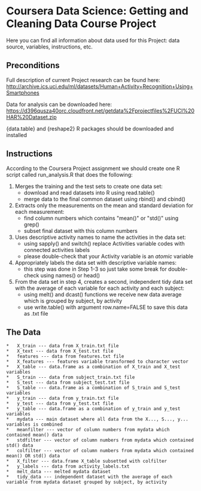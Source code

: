 # Coursera Data Science: Getting and Cleaning Data Course Project

Here you can find all information about data used for this Project: data source, variables, instructions, etc.

## Preconditions

Full description of current Project research can be found here:
http://archive.ics.uci.edu/ml/datasets/Human+Activity+Recognition+Using+Smartphones

Data for analysis can be downloaded here: 
https://d396qusza40orc.cloudfront.net/getdata%2Fprojectfiles%2FUCI%20HAR%20Dataset.zip

{data.table} and {reshape2} R packages should be downloaded and installed

## Instructions

According to the Coursera Project assignment we should create one R script called run_analysis.R that does the following:
1. Merges the training and the test sets to create one data set:
    *   download and read datasets into R using read.table()
    *   merge data to the final common dataset using rbind() and cbind()
2. Extracts only the measurements on the mean and standard deviation for each measurement: 
    *   find column numbers which contains "mean()" or "std()" using grep()
    *   subset final dataset with this column numbers
3. Uses descriptive activity names to name the activities in the data set:
    *   using sapply() and switch() replace Activities variable codes with connected activities labels
    *   please double-check that your Activity variable is an _atomic_ variable
4. Appropriately labels the data set with descriptive variable names:
    *   this step was done in Step 1-3 so just take some break for double-check using names() or head()
5. From the data set in step 4, creates a second, independent tidy data set with the average of each variable for each activity and each subject:
    *   using melt() and dcast() functions we receive new data average which is grouped by subject, by activity 
    *   use write.table() with argument row.name=FALSE to save this data as .txt file


## The Data

    *   X_train --- data from X_train.txt file
    *   X_text --- data from X_test.txt file
    *   features --- data from features.txt file
    *   X_features --- features variable transformed to character vector
    *   X_table --- data.frame as a combination of X_train and X_test variables
    *   S_train --- data from subject_train.txt file
    *   S_test --- data from subject_test.txt file
    *   S_table --- data.frame as a combination of S_train and S_test variables
    *   y_train --- data from y_train.txt file
    *   y_test --- data from y_test.txt file
    *   y_table --- data.frame as a combination of y_train and y_test variables
    *   mydata --- main dataset where all data from the X..., S..., y... variables is combined
    *   meanfilter --- vector of column numbers from mydata which contained mean() data
    *   stdfilter --- vector of column numbers from mydata which contained std() data
    *   colfilter --- vector of column numbers from mydata which contained mean() OR std() data
    *   X_filter --- data.frame X_table subsetted with colfilter
    *   y_labels --- data from activity_labels.txt
    *   melt_data --- melted mydata dataset
    *   tidy_data --- independent dataset with the average of each variable from mydata dataset grouped by subject, by activity 













